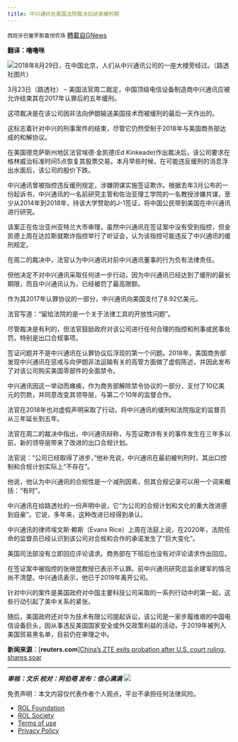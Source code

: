 ```yaml
---
title: 中兴通讯在美国法院裁决后结束缓刑期
---
```

`西班牙巴塞罗那喜悦农场` [轉載自GNews](https://gnews.org/zh-hans/2217422/)

**翻译：噜噜咪**

![](https://assets.gnews.org/wp-content/uploads/2022/03/tempsnip中兴通讯在美国法院裁决后结束缓刑期.png)2018年8月29日，在中国北京，人们从中兴通讯公司的一座大楼旁经过。（路透社图片）

3月23日（路透社） – 美国法官周二裁定，中国顶级电信设备制造商中兴通讯应被允许结束其在2017年认罪后的五年缓刑。

这项裁决是在该公司因非法向伊朗输送美国技术而被缓刑的最后一天作出的。

这标志着针对中兴的刑事案件的结束，尽管它仍然受制于2018年与美国商务部达成的和解协议。

在美国德克萨斯州地区法官埃德·金凯德(Ed Kinkeade)作出裁决后，该公司要求在格林威治标准时间5点恢复其股票交易。本月早些时候，在可能违反缓刑的消息浮出水面后，该公司的股价下跌。

中兴通讯曾被指控违反缓刑规定，涉嫌阴谋实施签证欺诈。根据去年3月公布的一份起诉书，中兴通讯的一名前研究主管和佐治亚理工学院的一名教授涉嫌共谋，至少从2014年到2018年，持该大学赞助的J-1签证，将中国公民带到美国在中兴通讯进行研究。

该案正在佐治亚州亚特兰大市审理，虽然中兴通讯在签证案中没有受到指控，但金凯德上周在达拉斯就欺诈指控举行了听证会，认为该指控可能违反了中兴通讯的缓刑规定。

在周二的裁决中，法官认为中兴通讯对前中兴通讯董事的行为负有法律责任。

但他决定不对中兴通讯采取任何进一步行动，因为中兴通讯已经达到了缓刑的最长期限，而且中兴通讯认为，已经被罚了最高限额。

作为其2017年认罪协议的一部分，中兴通讯向美国支付了8.92亿美元。

法官写道：“留给法院的是一个关于法律工具的开放性问题”。

尽管裁决是有利的，但法官鼓励政府对该公司进行任何合理的指控和刑事或民事处罚，特别是出口合规事项。

签证问题并不是中兴通讯在认罪协议后浮现的第一个问题。2018年，美国商务部发现中兴通讯在惩戒与向伊朗非法运输有关的高管方面做了虚假陈述，并因此发布了对该公司购买美国零部件的全面禁令。

中兴通讯因这一举动而瘫痪，作为商务部解除禁令协议的一部分，支付了10亿美元的罚款，并同意改变其领导层，与第二个10年的监督合作。

法官在2018年也对虚假声明采取了行动，将中兴通讯的缓刑和法院指定的监督员从三年延长到五年。

法官在周二的裁决中指出，中兴通讯辩称，与签证欺诈有关的事件发生在三年多以前，新的领导层带来了改进的出口合规计划。

法官说：“公司已经取得了进步，”他补充说，中兴通讯在最初被判刑时，其出口控制和合规计划实际上“不存在”。

他说，他认为中兴通讯的合规性是一个减刑因素，但其合规记录可以用一个词来概括：“有时”。

中兴通讯在给路透社的一份声明中说，它“为公司的合规计划和文化的重大改进感到自豪”。它说，多年来，这种改进已经得到承认。

中兴通讯的律师埃文斯·赖斯（Evans Rice）上周在法庭上说，在2020年，法院任命的监督员已经认识到该公司对合规和合作的承诺发生了“巨大变化”。

美国司法部没有立即回应评论请求。商务部在下班后也没有对评论请求作出回应。

在签证案中被指控的张继昆教授已表示不认罪。前中兴通讯研究总监余建军的情况尚不清楚。中兴通讯表示，他已于2019年离开公司。

针对中兴的案件是美国政府对中国主要科技公司采取的一系列行动中的第一起，这些行动引起了美中关系的紧张。

随后，美国政府还对华为技术有限公司提起诉讼，该公司是一家步履维艰的中国电信设备巨头，因从事违反美国国家安全或外交政策利益的活动，于2019年被列入美国贸易黑名单，目前仍在审理之中。

**新闻来源**：[**reuters.com**][China’s ZTE exits probation after U.S. court ruling, shares soar](https://www.reuters.com/business/media-telecom/us-judge-rules-favor-chinas-zte-ending-probation-2022-03-23/)

* * *

***审核：文乐
校对：阿伯塔
发布：信心满满***
![](https://assets.gnews.org/wp-content/uploads/2022/03/西喜-13.jpeg)


 

免责声明：本文内容仅代表作者个人观点，平台不承担任何法律风险。

- [ROL Foundation](https://rolfoundation.org/)
- [ROL Society](https://rolsociety.org/)
- [Terms of use](https://gnews.org/terms-of-use-3/)
- [Privacy Policy](https://gnews.org/privacy-policy/)
